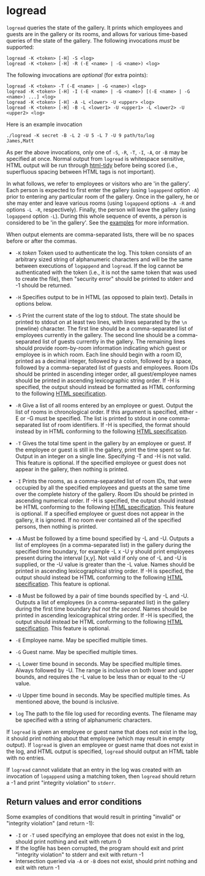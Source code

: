 logread
=======
`logread` queries the state of the gallery. It prints which employees and
guests are in the gallery or its rooms, and allows for various
time-based queries of the state of the gallery. The following
invocations *must* be supported:

    logread -K <token> [-H] -S <log>
    logread -K <token> [-H] -R (-E <name> | -G <name>) <log>

The following invocations are *optional* (for extra points):

    logread -K <token> -T (-E <name> | -G <name>) <log>
    logread -K <token> [-H] -I (-E <name> | -G <name>) [(-E <name> | -G <name>) ...] <log>
    logread -K <token> [-H] -A -L <lower> -U <upper> <log>
    logread -K <token> [-H] -B -L <lower1> -U <upper1> -L <lower2> -U <upper2> <log>

Here is an example invocation

    ./logread -K secret -B -L 2 -U 5 -L 7 -U 9 path/to/log
    James,Matt

As per the above invocations, only one of `-S`, `-R`, `-T`, `-I`, `-A`, or `-B` may be specified at once.
Normal output from `logread` is whitespace sensitive, HTML output will be run through [html-tidy](http://tidy.sourceforge.net/) before being scored (i.e., superfluous spacing between HTML tags is not important).

In what follows, we refer to employees or visitors who are 'in the
gallery'. Each person is expected to first enter the gallery (using
`logappend` option `-A`) prior to entering any particular room of the
gallery. Once in the gallery, he or she may enter and leave various
rooms (using `logappend` options `-A -R` and options `-L -R`,
respectively). Finally, the person will leave the gallery (using `logappend`
option `-L`). During this whole sequence of events, a person is
considered to be 'in the gallery'. See the [examples](EXAMPLES.html)
for more information.

When output elements are comma-separated lists, there will be no spaces before or after the commas.

 * `-K` *token* Token used to authenticate the log. This token consists of an arbitrary sized string of alphanumeric characters and will be the same between executions of `logappend` and `logread`. If the log cannot be 
authenticated with the token (i.e., it is not the same token that was used to create the file), then "security error" should be printed to stderr and -1 should be returned.

 * `-H` Specifies output to be in HTML (as opposed to plain text). Details in options below.

 * `-S` Print the current state of the log to stdout. The state should
   be printed to stdout on at least two lines, with lines separated by
   the `\n` (newline) character. The first line should be a
   comma-separated list of employees currently in the gallery. The
   second line should be a comma-separated list of guests currently in
   the gallery. The remaining lines should provide room-by-room
   information indicating which guest or employee is in which
   room. Each line should begin with a room ID, printed as a decimal
   integer, followed by a colon, followed by a space, followed by a
   comma-separated list of guests and employees. Room IDs should be
   printed in ascending integer order, all guest/employee names should
   be printed in ascending lexicographic string order.  If -H is
   specified, the output should instead be formatted as HTML
   conforming to the following [HTML specification](STATE_HTML.html).

 * `-R` Give a list of all rooms entered by an employee or guest. Output the list of rooms in chronological order. If this argument is specified, either -E or -G must be specified. The list is printed to stdout in one comma-separated list of room identifiers. If -H is specified, the format should instead by in HTML conforming to the following [HTML specification](ROOM_HTML.html). 

 * `-T` Gives the total time spent in the gallery by an employee or guest. If the employee or guest is still in the gallery, print the time spent so far. Output in an integer on a single line. Specifying -T and -H is not valid. This feature is optional. If the specified employee or guest does not appear in the gallery, then nothing is printed.

 * `-I` Prints the rooms, as a comma-separated list of room IDs, that were occupied by all the specified employees and guests at the same time over the complete history of the gallery. Room IDs should be printed in ascending numerical order. If -H is specified, the output should instead be HTML conforming to the following [HTML specification](IDS_HTML.html). This feature is optional. If a specified employee or guest does not appear in the gallery, it is ignored. If no room ever contained all of the specified persons, then nothing is printed.

 * `-A` Must be followed by a time bound specified by -L and -U. Outputs a list of employees (in a comma-separated list) in the gallery during the specified time boundary, for example -L x -U y should print employees present during the interval [x,y]. Not valid if only one of -L and -U is supplied, or the -U value is greater than the -L value. Names should be printed in ascending lexicographical string order. If -H is specified, the output should instead be HTML conforming to the following [HTML specification](PRESENT_HTML.html). This feature is optional.

 * `-B` Must be followed by a pair of time bounds specified by -L and -U. Outputs a list of employees (in a comma-separated list)  in the gallery during the first time boundary *but not the second*. Names should be printed in ascending lexicographical string order. If -H is specified, the output should instead be HTML conforming to the following [HTML specification](BOUNDS_HTML.html). This feature is optional.

 * `-E` Employee name. May be specified multiple times. 

 * `-G` Guest name. May be specified multiple times. 

 * `-L` Lower time bound in seconds. May be specified multiple times. Always followed by -U. The range is inclusive on both lower and upper bounds, and requires the -L value to be less than or equal to the -U value. 

 * `-U` Upper time bound in seconds. May be specified multiple times. As mentioned above, the bound is inclusive.

 * `log` The path to the file log used for recording events. The filename may be specified with a string of alphanumeric characters. 

If `logread` is given an employee or guest name that does not exist in the log, it should print nothing about that employee (which may result in empty output). If `logread` is given an employee or guest name that does not exist in the log, and HTML output is specified, `logread` should output an HTML table with no entries.

If `logread` cannot validate that an entry in the log was created with an invocation of `logappend` using a matching token, then `logread` should return a -1 and print "integrity violation" to `stderr`.

Return values and error conditions
----------------------------------
Some examples of conditions that would result in printing "invalid" or "integrity violation" (and return -1):

 * `-I` or `-T` used specifying an employee that does not exist in the log, should print nothing and exit with return 0
 * If the logfile has been corrupted, the program should exit and print "integrity violation" to stderr and exit with return -1
 * Intersection queried via `-A` or `-B` does not exist, should print nothing and exit with return -1
